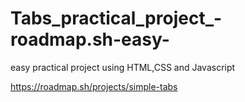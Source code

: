 # Tabs_practical_project_-roadmap.sh-easy-
easy practical project using HTML,CSS and Javascript

https://roadmap.sh/projects/simple-tabs
